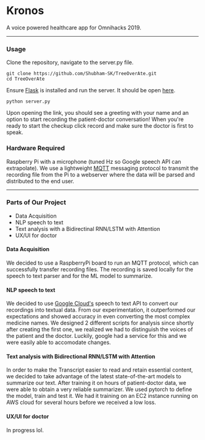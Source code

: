 # Kronos
A voice powered healthcare app for Omnihacks 2019.
___
### Usage
Clone the repository, navigate to the server.py file. 

```
git clone https://github.com/Shubham-SK/TreeOverAte.git
cd TreeOverAte
```

Ensure [Flask](https://pypi.org/project/Flask/) is installed and run the server. It should be open [here](127.0.0.1/5000). 

```
python server.py
```

Upon opening the link, you should see a greeting with your name and an option to start recording the patient-doctor conversation! When you're ready to start the checkup click record and make sure the doctor is first to speak.

### Hardware Required
Raspberry Pi with a microphone (tuned Hz so Google speech API can extrapolate). We use a lightweight [MQTT](http://mqtt.org/) messaging protocol to transmit the recording file from the Pi to a webserver where the data will be parsed and distributed to the end user.

___
### Parts of Our Project
- Data Acquisition
- NLP speech to text
- Text analysis with a Bidirectinal RNN/LSTM with Attention
- UX/UI for doctor

#### Data Acquisition
We decided to use a RaspberryPi board to run an MQTT protocol, which can successfully transfer recording files. The recording is saved locally for the speech to text parser and for the ML model to summarize.

#### NLP speech to text
We decided to use [Google Cloud's](https://cloud.google.com/speech-to-text/) speech to text API to convert our recordings into textual data. From our experimentation, it outperformed our expectations and showed accuracy in even converting the most complex medicine names. We designed 2 different scripts for analysis since shortly after creating the first one, we realized we had to distinguish the voices of the patient and the doctor. Luckily, google had a service for this and we were easily able to accomodate changes.

#### Text analysis with Bidirectional RNN/LSTM with Attention
In order to make the Transcript easier to read and retain essential content, we decided to take advantage of the latest state-of-the-art models to summarize our text. After training it on hours of patient-doctor data, we were able to obtain a very reliable summarizer. We used pytorch to define the model, train and test it. We had it training on an EC2 instance running on AWS cloud for several hours before we received a low loss.

#### UX/UI for doctor
In progress lol.
